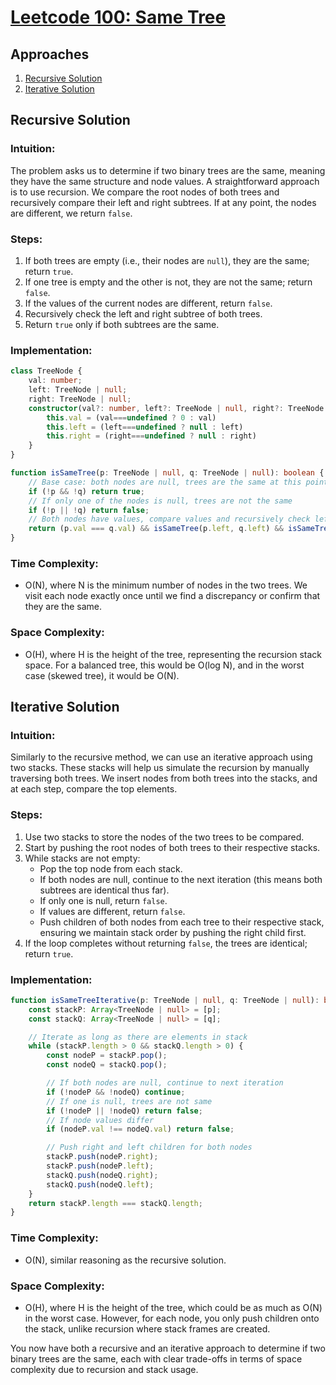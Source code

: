 # [Leetcode 100: Same Tree](https://leetcode.com/problems/same-tree/)

## Approaches
1. [Recursive Solution](#recursive-solution)
2. [Iterative Solution](#iterative-solution)

## Recursive Solution

### Intuition:
The problem asks us to determine if two binary trees are the same, meaning they have the same structure and node values. A straightforward approach is to use recursion. We compare the root nodes of both trees and recursively compare their left and right subtrees. If at any point, the nodes are different, we return `false`.

### Steps:
1. If both trees are empty (i.e., their nodes are `null`), they are the same; return `true`.
2. If one tree is empty and the other is not, they are not the same; return `false`.
3. If the values of the current nodes are different, return `false`.
4. Recursively check the left and right subtree of both trees.
5. Return `true` only if both subtrees are the same.

### Implementation:

```typescript
class TreeNode {
    val: number;
    left: TreeNode | null;
    right: TreeNode | null;
    constructor(val?: number, left?: TreeNode | null, right?: TreeNode | null) {
        this.val = (val===undefined ? 0 : val)
        this.left = (left===undefined ? null : left)
        this.right = (right===undefined ? null : right)
    }
}

function isSameTree(p: TreeNode | null, q: TreeNode | null): boolean {
    // Base case: both nodes are null, trees are the same at this point
    if (!p && !q) return true;
    // If only one of the nodes is null, trees are not the same
    if (!p || !q) return false;
    // Both nodes have values, compare values and recursively check left and right subtrees
    return (p.val === q.val) && isSameTree(p.left, q.left) && isSameTree(p.right, q.right);
}
```

### Time Complexity:
- O(N), where N is the minimum number of nodes in the two trees. We visit each node exactly once until we find a discrepancy or confirm that they are the same.

### Space Complexity:
- O(H), where H is the height of the tree, representing the recursion stack space. For a balanced tree, this would be O(log N), and in the worst case (skewed tree), it would be O(N).

## Iterative Solution

### Intuition:
Similarly to the recursive method, we can use an iterative approach using two stacks. These stacks will help us simulate the recursion by manually traversing both trees. We insert nodes from both trees into the stacks, and at each step, compare the top elements.

### Steps:
1. Use two stacks to store the nodes of the two trees to be compared.
2. Start by pushing the root nodes of both trees to their respective stacks.
3. While stacks are not empty:
   - Pop the top node from each stack.
   - If both nodes are null, continue to the next iteration (this means both subtrees are identical thus far).
   - If only one is null, return `false`.
   - If values are different, return `false`.
   - Push children of both nodes from each tree to their respective stack, ensuring we maintain stack order by pushing the right child first.
4. If the loop completes without returning `false`, the trees are identical; return `true`.

### Implementation:

```typescript
function isSameTreeIterative(p: TreeNode | null, q: TreeNode | null): boolean {
    const stackP: Array<TreeNode | null> = [p];
    const stackQ: Array<TreeNode | null> = [q];

    // Iterate as long as there are elements in stack
    while (stackP.length > 0 && stackQ.length > 0) {
        const nodeP = stackP.pop();
        const nodeQ = stackQ.pop();

        // If both nodes are null, continue to next iteration
        if (!nodeP && !nodeQ) continue;
        // If one is null, trees are not same
        if (!nodeP || !nodeQ) return false;
        // If node values differ
        if (nodeP.val !== nodeQ.val) return false;

        // Push right and left children for both nodes
        stackP.push(nodeP.right);
        stackP.push(nodeP.left);
        stackQ.push(nodeQ.right);
        stackQ.push(nodeQ.left);
    }
    return stackP.length === stackQ.length;
}
```

### Time Complexity:
- O(N), similar reasoning as the recursive solution.

### Space Complexity:
- O(H), where H is the height of the tree, which could be as much as O(N) in the worst case. However, for each node, you only push children onto the stack, unlike recursion where stack frames are created.  

You now have both a recursive and an iterative approach to determine if two binary trees are the same, each with clear trade-offs in terms of space complexity due to recursion and stack usage.

